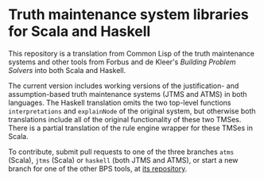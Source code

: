 # Truth maintenance system libraries for Scala and Haskell

This repository is a translation from Common Lisp of the truth
maintenance systems and other tools from Forbus and de Kleer's
*Building Problem Solvers* into both Scala and Haskell.

The current version includes working versions of the justification-
and assumption-based truth maintenance systems (JTMS and ATMS) in both
languages.  The Haskell translation omits the two top-level functions
`interpretations` and `explainNode` of the original system, but
otherwise both translations include all of the original functionality
of these two TMSes.   There is a
partial translation of the rule engine wrapper for these TMSes in
Scala.

To contribute, submit pull requests to one of the three branches
`atms` (Scala), `jtms` (Scala) or `haskell` (both JTMS and ATMS), or
start a new branch for one of the other BPS tools, at 
[its repository](https://github.com/jphmrst/bps-scala).
